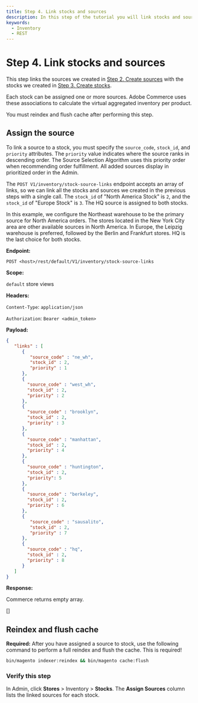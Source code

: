 ```yaml
---
title: Step 4. Link stocks and sources
description: In this step of the tutorial you will link stocks and sources together
keywords:
  - Inventory
  - REST
---
```

 
# Step 4. Link stocks and sources

This step links the sources we created in [Step 2. Create sources](/rest/tutorials/inventory/create-sources) with the stocks we created in [Step 3. Create stocks](/rest/tutorials/inventory/create-stock/).

Each stock can be assigned one or more sources. Adobe Commerce uses these associations to calculate the virtual aggregated inventory per product.

<InlineAlert variant="success" slots="text"/>

You must reindex and flush cache after performing this step.

## Assign the source

To link a source to a stock, you must specify the `source_code`, `stock_id`, and `priority` attributes. The `priority` value indicates where the source ranks in descending order. The Source Selection Algorithm uses this priority order when recommending order fulfillment. All added sources display in prioritized order in the Admin.

The `POST V1/inventory/stock-source-links` endpoint accepts an array of links, so we can link all the stocks and sources we created in the previous steps with a single call. The `stock_id` of "North America Stock" is `2`, and the `stock_id` of "Europe Stock" is `3`. The HQ source is assigned to both stocks.

In this example, we configure the Northeast warehouse to be the primary source for North America orders. The stores located in the New York City area are other available sources in North America. In Europe, the Leipzig warehouse is preferred, followed by the Berlin and Frankfurt stores. HQ is the last choice for both stocks.

**Endpoint:**

`POST <host>/rest/default/V1/inventory/stock-source-links`

**Scope:**

`default` store views

**Headers:**

`Content-Type`: `application/json`

`Authorization`: `Bearer <admin_token>`

**Payload:**

```json
{
   "links" : [
      {
         "source_code" : "ne_wh",
         "stock_id" : 2,
         "priority" : 1
      },
      {
        "source_code" : "west_wh",
        "stock_id" : 2,
        "priority" : 2
      },
      {
        "source_code" : "brooklyn",
        "stock_id" : 2,
        "priority" : 3
      },
      {
        "source_code" : "manhattan",
        "stock_id" : 2,
        "priority" : 4
      },
      {
        "source_code" : "huntington",
        "stock_id" : 2,
        "priority": 5
      },
      {
        "source_code" : "berkeley",
        "stock_id" : 2,
        "priority" : 6
      },
      {
         "source_code" : "sausalito",
         "stock_id" : 2,
         "priority" : 7
      },
      {
        "source_code" : "hq",
        "stock_id" : 2,
        "priority" : 8
      }
   ]
}
```

**Response:**

Commerce returns empty array.

[]

## Reindex and flush cache

**Required:** After you have assigned a source to stock, use the following command to perform a full reindex and flush the cache. This is required!

```bash
bin/magento indexer:reindex && bin/magento cache:flush
```

### Verify this step

In Admin, click **Stores** > Inventory > **Stocks**. The **Assign Sources** column lists the linked sources for each stock.
